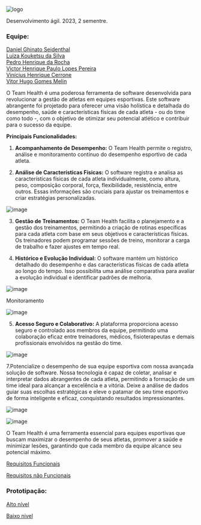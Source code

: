 ![logo](https://github.com/RochaUTFPR/Team_Health-EC46C-2023.2/assets/108278327/ef1b6d3b-1e55-41e6-b45a-a489dd564b9a)

  
Desenvolvimento ágil.
2023, 2 sementre.

### Equipe:

[Daniel Ghinato Seidenthal](https://github.com/Seidenthal)  
[Luiza Kouketsu da Silva](https://github.com/luizakouketsu)  
[Pedro Henrique da Rocha](https://github.com/RochaUTFPR)  
[Victor Henrique Paulo Lopes Pereira](https://github.com/Victor-H0)  
[Vinícius Henrique Cerrone](https://github.com/Cerronera)  
[Vitor Hugo Gomes Melin](https://github.com/Vitorug0)  


O Team Health é uma poderosa ferramenta de software desenvolvida para revolucionar a gestão de atletas em equipes esportivas. Este software abrangente foi projetado para oferecer uma visão holística e detalhada do desempenho, saúde e características físicas de cada atleta - ou do time como todo -, com o objetivo de otimizar seu potencial atlético e contribuir para o sucesso da equipe.

**Principais Funcionalidades:**

1. **Acompanhamento de Desempenho:**
   O Team Health permite o registro, análise e monitoramento contínuo do desempenho esportivo de cada atleta.
   
2. **Análise de Características Físicas:**
   O software registra e analisa as características físicas de cada atleta individualmente, como altura, peso, composição corporal, força, flexibilidade, resistência, entre outros. Essas informações são cruciais para ajustar os treinamentos e criar estratégias personalizadas.

![image](https://github.com/RochaUTFPR/Team_Health-EC46C-2023.2/assets/108278327/7a312cc7-c353-43ac-b201-d8c497a381a6)


3. **Gestão de Treinamentos:**
   O Team Health facilita o planejamento e a gestão dos treinamentos, permitindo a criação de rotinas específicas para cada atleta com base em seus objetivos e características físicas. Os treinadores podem programar sessões de treino, monitorar a carga de trabalho e fazer ajustes em tempo real.

4. **Histórico e Evolução Individual:**
   O software mantém um histórico detalhado do desempenho e das características físicas de cada atleta ao longo do tempo. Isso possibilita uma análise comparativa para avaliar a evolução individual e identificar padrões de melhoria.

![image](https://github.com/RochaUTFPR/Team_Health-EC46C-2023.2/assets/108278327/2581d80f-0150-4e4b-b7f9-60259bf623c0)

Monitoramento

![image](https://github.com/RochaUTFPR/Team_Health-EC46C-2023.2/assets/108278327/1961ca52-7809-4c45-916a-29c77d2a18a2)


5. **Acesso Seguro e Colaborativo:**
   A plataforma proporciona acesso seguro e controlado aos membros da equipe, permitindo uma colaboração eficaz entre treinadores, médicos, fisioterapeutas e demais profissionais envolvidos na gestão do time.
   
![image](https://github.com/RochaUTFPR/Team_Health-EC46C-2023.2/assets/108278327/35821c59-3a81-4654-aa6e-2218aa0ae577)

7.Potencialize o desempenho de sua equipe esportiva com nossa avançada solução de software. Nossa tecnologia é capaz de coletar, analisar e interpretar dados abrangentes de cada atleta, permitindo a formação de um time ideal para alcançar a excelência e a vitória. Deixe a análise de dados guiar suas escolhas estratégicas e eleve o patamar de seu time esportivo de forma inteligente e eficaz, conquistando resultados impressionantes.

![image](https://github.com/RochaUTFPR/Team_Health-EC46C-2023.2/assets/108278327/fabf008d-8a19-4802-8e3a-7049cbe489e6)

![image](https://github.com/RochaUTFPR/Team_Health-EC46C-2023.2/assets/108278327/11331df1-c689-4e83-8fa8-52dda3b9b3f6)

   
O Team Health é uma ferramenta essencial para equipes esportivas que buscam maximizar o desempenho de seus atletas, promover a saúde e minimizar lesões, garantindo que cada membro da equipe alcance seu potencial máximo.

[Requisitos Funcionais](https://github.com/RochaUTFPR/Team_Health-EC46C-2023.2/blob/main/Requisitos%20de%20Usuarios/RF.md)


[Requisitos não Funcionais](https://github.com/RochaUTFPR/Team_Health-EC46C-2023.2/blob/main/Requisitos%20de%20Usuarios/RNF.md)

### Prototipação:

[Alto nível](https://www.figma.com/file/N0QwsnEbbu4o8gHtRumaig/ALTO-NIVEL?type=design&node-id=0-1&mode=design&t=FiT1BWvj2oZqfKTy-0)

[Baixo nivel](https://www.figma.com/file/t8ZXP3QU5eMffrBcfPZRYY/BAIXO-NIVEL?type=design&mode=design&t=FiT1BWvj2oZqfKTy-0)
